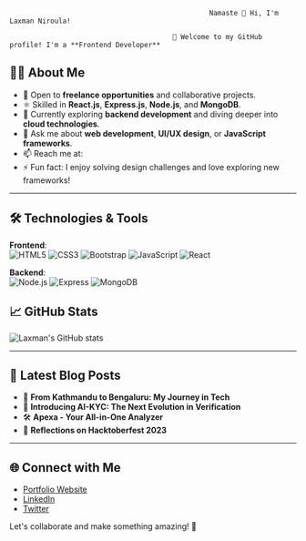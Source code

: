                                                      Namaste 👋 Hi, I'm Laxman Niroula!  

                                            🌟 Welcome to my GitHub profile! I'm a **Frontend Developer** 
## 👨‍💻 About Me

- 🔭 Open to **freelance opportunities** and collaborative projects.
- ⚛️ Skilled in **React.js**, **Express.js**, **Node.js**, and **MongoDB**.
- 🌱 Currently exploring **backend development** and diving deeper into **cloud technologies**.
- 💬 Ask me about **web development**, **UI/UX design**, or **JavaScript frameworks**.
- 📫 Reach me at:
- ⚡ Fun fact: I enjoy solving design challenges and love exploring new frameworks!

---

## 🛠️ Technologies & Tools

**Frontend**:  
![HTML5](https://img.shields.io/badge/-HTML5-E34F26?style=flat&logo=html5&logoColor=white) 
![CSS3](https://img.shields.io/badge/-CSS3-1572B6?style=flat&logo=css3&logoColor=white) 
![Bootstrap](https://img.shields.io/badge/-Bootstrap-563D7C?style=flat&logo=bootstrap&logoColor=white) 
![JavaScript](https://img.shields.io/badge/-JavaScript-F7DF1E?style=flat&logo=javascript&logoColor=black) 
![React](https://img.shields.io/badge/-React-61DAFB?style=flat&logo=react&logoColor=black)

**Backend**:  
![Node.js](https://img.shields.io/badge/-Node.js-339933?style=flat&logo=node.js&logoColor=white) 
![Express](https://img.shields.io/badge/-Express.js-000000?style=flat&logo=express&logoColor=white) 
![MongoDB](https://img.shields.io/badge/-MongoDB-47A248?style=flat&logo=mongodb&logoColor=white)



## 📈 GitHub Stats

![Laxman's GitHub stats](https://github-readme-stats.vercel.app/api?username=laxmanniroula314&show_icons=true&theme=radical)

---

## 📕 Latest Blog Posts

- 🚀 **From Kathmandu to Bengaluru: My Journey in Tech**  
- 🧠 **Introducing AI-KYC: The Next Evolution in Verification**  
- 🛠️ **Apexa - Your All-in-One Analyzer**  
- 🎉 **Reflections on Hacktoberfest 2023**

---

## 🌐 Connect with Me

- [Portfolio Website](https://your-portfolio-url.com)  
- [LinkedIn](https://www.linkedin.com/in/laxmanniroula314)  
- [Twitter](https://twitter.com/your-twitter-handle)

Let's collaborate and make something amazing! 🌟
